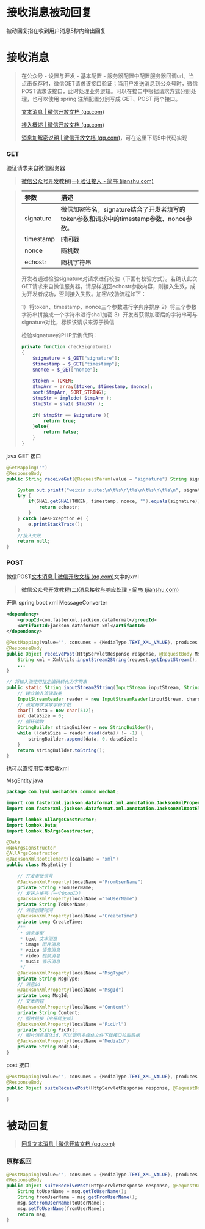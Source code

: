 # 接收消息被动回复

被动回复指在收到用户消息5秒内给出回复

# 接收消息

> 在公众号 - 设置与开发 - 基本配置 - 服务器配置中配置服务器回调url。当点击保存时，微信GET请求该接口验证；当用户发送消息到公众号时，微信POST请求该接口，此时处理业务逻辑。可以在接口中根据请求方式分别处理，也可以使用 spring 注解配置分别写成 GET、POST 两个接口。
>
> [文本消息 | 微信开放文档 (qq.com)](https://developers.weixin.qq.com/doc/offiaccount/Message_Management/Receiving_standard_messages.html)
>
> [接入概述 | 微信开放文档 (qq.com)](https://developers.weixin.qq.com/doc/offiaccount/Basic_Information/Access_Overview.html)
>
> [消息加解密说明 | 微信开放文档 (qq.com)](https://developers.weixin.qq.com/doc/offiaccount/Message_Management/Message_encryption_and_decryption_instructions.html)，可在这里下载5中代码实现

### GET

验证请求来自微信服务器

> [微信公众号开发教程(一) 验证接入 - 简书 (jianshu.com)](https://www.jianshu.com/p/443c905e58a3)

> | 参数      | 描述                                                         |
> | :-------- | :----------------------------------------------------------- |
> | signature | 微信加密签名，signature结合了开发者填写的token参数和请求中的timestamp参数、nonce参数。 |
> | timestamp | 时间戳                                                       |
> | nonce     | 随机数                                                       |
> | echostr   | 随机字符串                                                   |
>
> 开发者通过检验signature对请求进行校验（下面有校验方式）。若确认此次GET请求来自微信服务器，请原样返回echostr参数内容，则接入生效，成为开发者成功，否则接入失败。加密/校验流程如下：
>
> 1）将token、timestamp、nonce三个参数进行字典序排序 2）将三个参数字符串拼接成一个字符串进行sha1加密 3）开发者获得加密后的字符串可与signature对比，标识该请求来源于微信
>
> 检验signature的PHP示例代码：
>
> ```php
> private function checkSignature()
> {
>     $signature = $_GET["signature"];
>     $timestamp = $_GET["timestamp"];
>     $nonce = $_GET["nonce"];
> 	
>     $token = TOKEN;
>     $tmpArr = array($token, $timestamp, $nonce);
>     sort($tmpArr, SORT_STRING);
>     $tmpStr = implode( $tmpArr );
>     $tmpStr = sha1( $tmpStr );
>     
>     if( $tmpStr == $signature ){
>         return true;
>     }else{
>         return false;
>     }
> }
> ```

java GET 接口

```java
@GetMapping("")
@ResponseBody
public String receiveGet(@RequestParam(value = "signature") String signature, @RequestParam(value = "timestamp") String timestamp, @RequestParam(value = "nonce") String nonce, @RequestParam(value = "echostr") String echostr) {

    System.out.printf("weixin suite:\n\t%s\n\t%s\n\t%s\n\t%s\n", signature, timestamp, nonce, echostr);
    try {
        if(SHA1.getSHA1(TOKEN, timestamp, nonce, "").equals(signature)){
            return echostr;
        }
    } catch (AesException e) {
        e.printStackTrace();
    }
    //接入失败
    return null;
}
```

### POST

微信POST[文本消息 | 微信开放文档 (qq.com)](https://developers.weixin.qq.com/doc/offiaccount/Message_Management/Receiving_standard_messages.html)文中的xml

> [微信公众号开发教程(二)消息接收与响应处理 - 简书 (jianshu.com)](https://www.jianshu.com/p/e62331a097bf)

开启 spring boot xml MessageConverter

```xml
<dependency>
    <groupId>com.fasterxml.jackson.dataformat</groupId>
    <artifactId>jackson-dataformat-xml</artifactId>
</dependency>
```

```java
@PostMapping(value="", consumes = {MediaType.TEXT_XML_VALUE}, produces = MediaType.TEXT_XML_VALUE)
@ResponseBody
public Object receivePost(HttpServletResponse response, @RequestBody MsgEntity msg) throws Exception {
    String xml = XmlUtils.inputStream2String(request.getInputStream(), "UTF-8");
    ...
}
```

```java
// 将输入流使用指定编码转化为字符串
public static String inputStream2String(InputStream inputStream, String charset) throws Exception {
    // 建立输入流读取类
    InputStreamReader reader = new InputStreamReader(inputStream, charset);
    // 设定每次读取字符个数
    char[] data = new char[512];
    int dataSize = 0;
    // 循环读取
    StringBuilder stringBuilder = new StringBuilder();
    while ((dataSize = reader.read(data)) != -1) {
        stringBuilder.append(data, 0, dataSize);
    }
    return stringBuilder.toString();
}
```

也可以直接用实体接收xml

MsgEntity.java

```java
package com.lyml.wechatdev.common.wechat;

import com.fasterxml.jackson.dataformat.xml.annotation.JacksonXmlProperty;
import com.fasterxml.jackson.dataformat.xml.annotation.JacksonXmlRootElement;

import lombok.AllArgsConstructor;
import lombok.Data;
import lombok.NoArgsConstructor;

@Data
@NoArgsConstructor
@AllArgsConstructor
@JacksonXmlRootElement(localName = "xml")
public class MsgEntity {
    
    // 开发者微信号
    @JacksonXmlProperty(localName ="FromUserName")
    private String FromUserName;
    // 发送方帐号（一个OpenID）
    @JacksonXmlProperty(localName ="ToUserName")
    private String ToUserName;
    // 消息创建时间
    @JacksonXmlProperty(localName ="CreateTime")
    private Long CreateTime;
    /**
     * 消息类型
     * text 文本消息
     * image 图片消息
     * voice 语音消息
     * video 视频消息
     * music 音乐消息
     */
    @JacksonXmlProperty(localName ="MsgType")
    private String MsgType;
    // 消息id
    @JacksonXmlProperty(localName ="MsgId")
    private Long MsgId;
    // 文本内容
    @JacksonXmlProperty(localName ="Content")
    private String Content;
    // 图片链接（由系统生成）
    @JacksonXmlProperty(localName ="PicUrl")
    private String PicUrl;
    // 图片消息媒体id，可以调用多媒体文件下载接口拉取数据
    @JacksonXmlProperty(localName ="MediaId")
    private String MediaId;
}
```

post 接口

```java
@PostMapping(value="", consumes = {MediaType.TEXT_XML_VALUE}, produces = MediaType.TEXT_XML_VALUE)
@ResponseBody
public Object suiteReceivePost(HttpServletResponse response, @RequestBody MsgEntity msg) throws Exception {
    
}
```

# 被动回复

> [回复文本消息 | 微信开放文档 (qq.com)](https://developers.weixin.qq.com/doc/offiaccount/Message_Management/Passive_user_reply_message.html)

### 原样返回

```java
@PostMapping(value="", consumes = {MediaType.TEXT_XML_VALUE}, produces = MediaType.TEXT_XML_VALUE)
@ResponseBody
public Object suiteReceivePost(HttpServletResponse response, @RequestBody MsgEntity msg) throws IOException {
    String toUserName = msg.getToUserName();
    String fromUserName = msg.getFromUserName();
    msg.setFromUserName(toUserName);
    msg.setToUserName(fromUserName);
    return msg;
}
```

